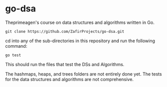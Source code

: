 # go-dsa
Theprimeagen's course on data structures and algorithms written in Go.

```
git clone https://github.com/ZafirProjects/go-dsa.git
```

cd into any of the sub-directories in this repository and run the following command:
```
go test
```
This should run the files that test the DSs and Algorithms.

The hashmaps, heaps, and trees folders are not entirely done yet.
The tests for the data structures and algorithms are not comprehensive.
